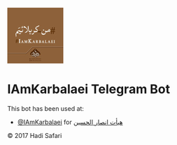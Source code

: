 ![logo](IAmKarbalaei.small.jpg "rl")

# IAmKarbalaei Telegram Bot

This bot has been used at:
* [@IAmKarbalaei](http://t.me/IAmKarbalaei) for [هیأت انصار الحسین](http://ansarolhosein.beheshty.ir/)

&copy; 2017 Hadi Safari